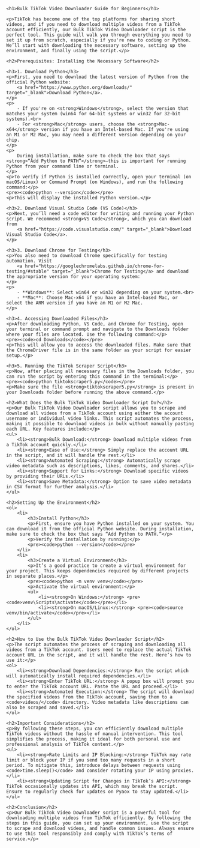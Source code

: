 <!DOCTYPE html>
<html lang="en">
<head>
    <meta charset="UTF-8">
    <meta name="viewport" content="width=device-width, initial-scale=1.0">
    <title>Bulk TikTok Video Downloader Guide</title>
</head>
<body>

    <h1>Bulk TikTok Video Downloader Guide for Beginners</h1>

    <p>TikTok has become one of the top platforms for sharing short videos, and if you need to download multiple videos from a TikTok account efficiently, our Bulk TikTok Video Downloader script is the perfect tool. This guide will walk you through everything you need to set it up from scratch, especially if you're new to coding or Python. We’ll start with downloading the necessary software, setting up the environment, and finally using the script.</p>

    <h2>Prerequisites: Installing the Necessary Software</h2>

    <h3>1. Download Python</h3>
    <p>First, you need to download the latest version of Python from the official Python website: 
        <a href="https://www.python.org/downloads/" target="_blank">Download Python</a>.
    </p>
    <p>
        - If you're on <strong>Windows</strong>, select the version that matches your system (win64 for 64-bit systems or win32 for 32-bit systems).<br>
        - For <strong>Mac</strong> users, choose the <strong>Mac-x64</strong> version if you have an Intel-based Mac. If you're using an M1 or M2 Mac, you may need a different version depending on your chip.
    </p>
    <p>
        During installation, make sure to check the box that says <strong>“Add Python to PATH”</strong>—this is important for running Python from your command line or terminal.
    </p>
    <p>To verify if Python is installed correctly, open your terminal (on macOS/Linux) or Command Prompt (on Windows), and run the following command:</p>
    <pre><code>python --version</code></pre>
    <p>This will display the installed Python version.</p>

    <h3>2. Download Visual Studio Code (VS Code)</h3>
    <p>Next, you’ll need a code editor for writing and running your Python script. We recommend <strong>VS Code</strong>, which you can download from 
        <a href="https://code.visualstudio.com/" target="_blank">Download Visual Studio Code</a>.
    </p>

    <h3>3. Download Chrome for Testing</h3>
    <p>You also need to download Chrome specifically for testing automation. Visit 
        <a href="https://googlechromelabs.github.io/chrome-for-testing/#stable" target="_blank">Chrome for Testing</a> and download the appropriate version for your operating system:
    </p>
    <p>
        - **Windows**: Select win64 or win32 depending on your system.<br>
        - **Mac**: Choose Mac-x64 if you have an Intel-based Mac, or select the ARM version if you have an M1 or M2 Mac.
    </p>

    <h3>4. Accessing Downloaded Files</h3>
    <p>After downloading Python, VS Code, and Chrome for Testing, open your terminal or command prompt and navigate to the Downloads folder where your files are located. Use the following command:</p>
    <pre><code>cd Downloads</code></pre>
    <p>This will allow you to access the downloaded files. Make sure that the ChromeDriver file is in the same folder as your script for easier setup.</p>

    <h3>5. Running the TikTok Scraper Script</h3>
    <p>Now, after placing all necessary files in the Downloads folder, you can run the script by entering this command in the terminal:</p>
    <pre><code>python tiktokscraper5.py</code></pre>
    <p>Make sure the file <strong>tiktokscraper5.py</strong> is present in your Downloads folder before running the above command.</p>

    <h2>What Does the Bulk TikTok Video Downloader Script Do?</h2>
    <p>Our Bulk TikTok Video Downloader script allows you to scrape and download all videos from a TikTok account using either the account username or individual video links. This script automates the process, making it possible to download videos in bulk without manually pasting each URL. Key features include:</p>
    <ul>
        <li><strong>Bulk Download:</strong> Download multiple videos from a TikTok account quickly.</li>
        <li><strong>Ease of Use:</strong> Simply replace the account URL in the script, and it will handle the rest.</li>
        <li><strong>Automated Scraping:</strong> Automatically scrape video metadata such as descriptions, likes, comments, and shares.</li>
        <li><strong>Support for Links:</strong> Download specific videos by providing their URLs.</li>
        <li><strong>Save Metadata:</strong> Option to save video metadata in CSV format for further analysis.</li>
    </ul>

    <h2>Setting Up the Environment</h2>
    <ol>
        <li>
            <h3>Install Python</h3>
            <p>First, ensure you have Python installed on your system. You can download it from the official Python website. During installation, make sure to check the box that says “Add Python to PATH.”</p>
            <p>Verify the installation by running:</p>
            <pre><code>python --version</code></pre>
        </li>
        <li>
            <h3>Create a Virtual Environment</h3>
            <p>It’s a good practice to create a virtual environment for your project. This keeps dependencies required by different projects in separate places.</p>
            <pre><code>python -m venv venv</code></pre>
            <p>Activate the virtual environment:</p>
            <ul>
                <li><strong>On Windows:</strong> <pre><code>venv\Scripts\activate</code></pre></li>
                <li><strong>On macOS/Linux:</strong> <pre><code>source venv/bin/activate</code></pre></li>
            </ul>
        </li>
    </ol>

    <h2>How to Use the Bulk TikTok Video Downloader Script</h2>
    <p>The script automates the process of scraping and downloading all videos from a TikTok account. Users need to replace the actual TikTok account URL in the script, and it will handle the rest. Here’s how to use it:</p>
    <ol>
        <li><strong>Download Dependencies:</strong> Run the script which will automatically install required dependencies.</li>
        <li><strong>Enter TikTok URL:</strong> A popup box will prompt you to enter the TikTok account URL. Paste the URL and proceed.</li>
        <li><strong>Automated Execution:</strong> The script will download the specified videos from the TikTok account, saving them to a <code>videos/</code> directory. Video metadata like descriptions can also be scraped and saved.</li>
    </ol>

    <h2>Important Considerations</h2>
    <p>By following these steps, you can efficiently download multiple TikTok videos without the hassle of manual intervention. This tool simplifies the process, making it ideal for both personal use and professional analysis of TikTok content.</p>
    <ul>
        <li><strong>Rate Limits and IP Blocking:</strong> TikTok may rate limit or block your IP if you send too many requests in a short period. To mitigate this, introduce delays between requests using <code>time.sleep()</code> and consider rotating your IP using proxies.</li>
        <li><strong>Updating Script for Changes in TikTok’s API:</strong> TikTok occasionally updates its API, which may break the script. Ensure to regularly check for updates on Pyaox to stay updated.</li>
    </ul>

    <h2>Conclusion</h2>
    <p>Our Bulk TikTok Video Downloader script is a powerful tool for downloading multiple videos from TikTok efficiently. By following the steps in this guide, you can set up your environment, use the script to scrape and download videos, and handle common issues. Always ensure to use this tool responsibly and comply with TikTok’s terms of service.</p>

</body>
</html>
